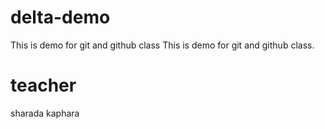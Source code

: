 # delta-demo
This is demo for git and github class
This is demo for git and github class.

# teacher 
sharada kaphara
